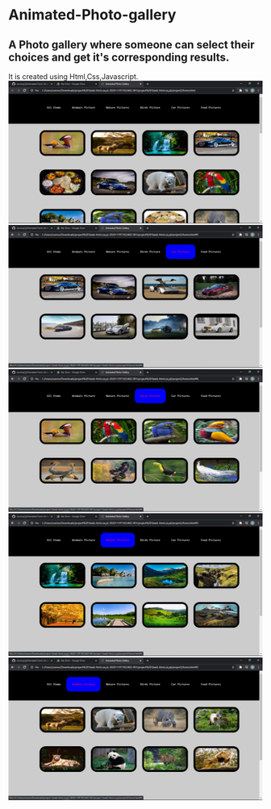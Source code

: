 # Animated-Photo-gallery
<h2>A Photo gallery where someone can select their choices and get it's corresponding results.</h2>
It is created using Html,Css,Javascript.

<img src='https://github.com/sumony2j/Animated-Photo-gallery/blob/master/Animated%20Photo%20Gallery/Screenshot%20(34).png'>

<img src='https://github.com/sumony2j/Animated-Photo-gallery/blob/master/Animated%20Photo%20Gallery/Screenshot%20(35).png'>

<img src='https://github.com/sumony2j/Animated-Photo-gallery/blob/master/Animated%20Photo%20Gallery/Screenshot%20(36).png'>

<img src='https://github.com/sumony2j/Animated-Photo-gallery/blob/master/Animated%20Photo%20Gallery/Screenshot%20(37).png'>

<img src='https://github.com/sumony2j/Animated-Photo-gallery/blob/master/Animated%20Photo%20Gallery/Screenshot%20(38).png'>
